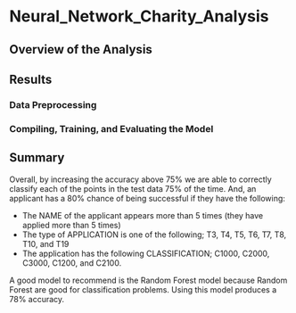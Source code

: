 # Neural_Network_Charity_Analysis

## Overview of the Analysis

## Results
### Data Preprocessing


### Compiling, Training, and Evaluating the Model


## Summary

Overall, by increasing the accuracy above 75% we are able to correctly classify each of the points in the test data 75% of the time. And, an applicant has a 80% chance of being successful if they have the following:
* The NAME of the applicant appears more than 5 times (they have applied more than 5 times)
* The type of APPLICATION is one of the following; T3, T4, T5, T6, T7, T8, T10, and T19
* The application has the following CLASSIFICATION; C1000, C2000, C3000, C1200, and C2100.

A good model to recommend is the Random Forest model because Random Forest are good for classification problems. Using this model produces a 78% accuracy.
